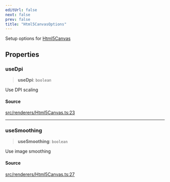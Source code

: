 ```yaml
---
editUrl: false
next: false
prev: false
title: "Html5CanvasOptions"
---
```


Setup options for [Html5Canvas](../../../../../../../api/classes/html5canvas)

## Properties

### useDpi

> **useDpi**: `boolean`

Use DPI scaling

#### Source

[src/renderers/Html5Canvas.ts:23](https://github.com/jaames/flipnote.js/blob/afe27e228e29d19d2dff33dfb324ba35dc913507/src/renderers/Html5Canvas.ts#L23)

***

### useSmoothing

> **useSmoothing**: `boolean`

Use image smoothing

#### Source

[src/renderers/Html5Canvas.ts:27](https://github.com/jaames/flipnote.js/blob/afe27e228e29d19d2dff33dfb324ba35dc913507/src/renderers/Html5Canvas.ts#L27)

